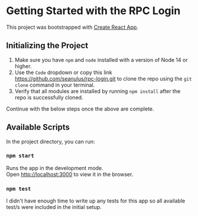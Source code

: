 # Getting Started with the RPC Login

This project was bootstrapped with [Create React App](https://github.com/facebook/create-react-app).

## Initializing the Project

1. Make sure you have `npm` and `node` installed with a version of Node 14 or higher.
2. Use the `Code` dropdown or copy this link https://github.com/seanulus/rpc-login.git to clone the repo using the `git clone` command in your terminal.
3. Verify that all modules are installed by running `npm install` after the repo is successfully cloned.

Continue with the below steps once the above are complete.

## Available Scripts

In the project directory, you can run:

### `npm start`

Runs the app in the development mode.\
Open [http://localhost:3000](http://localhost:3000) to view it in the browser.

### `npm test`

I didn't have enough time to write up any tests for this app so all available test/s were included in the initial setup.
